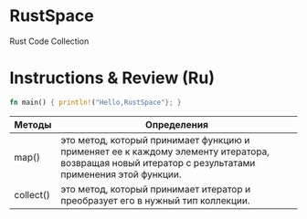 # RustSpace
Rust Code Collection 


# Instructions & Review (Ru)
```rs 
fn main() { println!("Hello,RustSpace"}; }
```
| Методы | Определения |
| ----------- | ----------- |
| map() | это метод, который принимает функцию и применяет ее к каждому элементу итератора, возвращая новый итератор с результатами применения этой функции. |
| collect() | это метод, который принимает итератор и преобразует его в нужный тип коллекции. |


